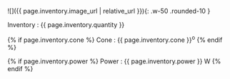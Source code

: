 
![]({{ page.inventory.image_url | relative_url }}){: .w-50 .rounded-10  }

Inventory
: {{ page.inventory.quantity }}

{% if page.inventory.cone %}
Cone
: {{ page.inventory.cone }}<sup>o</sup> 
{% endif %}

{% if page.inventory.power %}
Power
: {{ page.inventory.power }} W
{% endif %}
